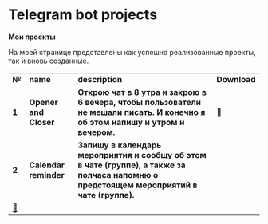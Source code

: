 <h1>Telegram bot projects</h1>
   
<b>Мои проекты</b><br/>

   <p>На моей странице представлены как успешно реализованные проекты, так и вновь созданные.</p>
   
<table>
  
<tr>
<td><b>№</b></td>
<td><b>name</b></td>
<td><b>description</b></td>
<td><b>Download</b></td>
</tr>

<tr>
<td><b>1</b></td>
<td><b>Opener and Closer</b></td>
<td><b>Открою чат в 8 утра и закрою в 6 вечера, чтобы пользователи не мешали писать. И конечно я об этом напишу и утром и вечером.</b></td>
<td><a href="https://github.com/tropanets/tg_opener">💾</a></td>
</tr>

<tr>
<td><b>2</b></td>
<td><b>Calendar reminder</b></td>
<td><b>Запишу в календарь мероприятия и сообщу об этом в чате (группе), а также за полчаса напомню о предстоящем мероприятий в чате (группе).</b></td>
</tr>
<td><a href="https://github.com/tropanets/tg_cal_reminder">💾</a></td>

</table>
